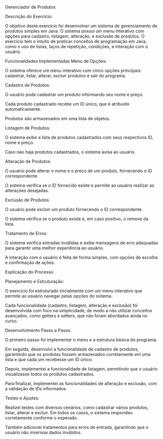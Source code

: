 Gerenciador de Produtos

Descrição do Exercício:

O objetivo deste exercício foi desenvolver um sistema de gerenciamento de produtos simples em Java. O sistema possui um menu interativo com opções para cadastro, listagem, alteração, e exclusão de produtos. O exercício tem o intuito de praticar conceitos de programação em Java, como o uso de listas, laços de repetição, condições, e interação com o usuário.

Funcionalidades Implementadas
Menu de Opções:

O sistema oferece um menu interativo com cinco opções principais: cadastrar, listar, alterar, excluir produtos e sair do programa.

Cadastro de Produtos:

O usuário pode cadastrar um produto informando seu nome e preço.

Cada produto cadastrado recebe um ID único, que é atribuído automaticamente.

Produtos são armazenados em uma lista de objetos.

Listagem de Produtos:

O sistema exibe a lista de produtos cadastrados com seus respectivos ID, nome e preço.

Caso não haja produtos cadastrados, o sistema avisa ao usuário.

Alteração de Produtos:

O usuário pode alterar o nome e o preço de um produto, fornecendo o ID correspondente.

O sistema verifica se o ID fornecido existe e permite ao usuário realizar as alterações desejadas.

Exclusão de Produtos:

O usuário pode excluir um produto fornecendo o ID correspondente.

O sistema verifica se o produto existe e, em caso positivo, o remove da lista.

Tratamento de Erros:

O sistema verifica entradas inválidas e exibe mensagens de erro adequadas para garantir uma melhor experiência ao usuário.

A interação com o usuário é feita de forma simples, com opções de escolha e confirmação de ações.

Explicação do Processo

Planejamento e Estruturação:

O exercício foi estruturado inicialmente com um menu interativo que permite ao usuário navegar pelas opções do sistema.

Cada funcionalidade (cadastro, listagem, alteração e exclusão) foi desenvolvida com foco na simplicidade, de modo a não utilizar conceitos avançados, como getters e setters, que não foram abordados ainda no curso.

Desenvolvimento Passo a Passo:

O primeiro passo foi implementar o menu e a estrutura básica do programa.

Em seguida, desenvolvi a funcionalidade de cadastro de produtos, garantindo que os produtos fossem armazenados corretamente em uma lista e que cada um recebesse um ID único.

Depois, implementei a funcionalidade de listagem, permitindo que o usuário visualizasse todos os produtos cadastrados.

Para finalizar, implementei as funcionalidades de alteração e exclusão, com a validação de IDs informados.

Testes e Ajustes:

Realizei testes com diversos cenários, como cadastrar vários produtos, listar, alterar e excluir. Em todos os casos, o sistema respondeu corretamente conforme o esperado.

Também adicionei tratamentos para erros de entrada, garantindo que o usuário não inserisse dados inválidos.